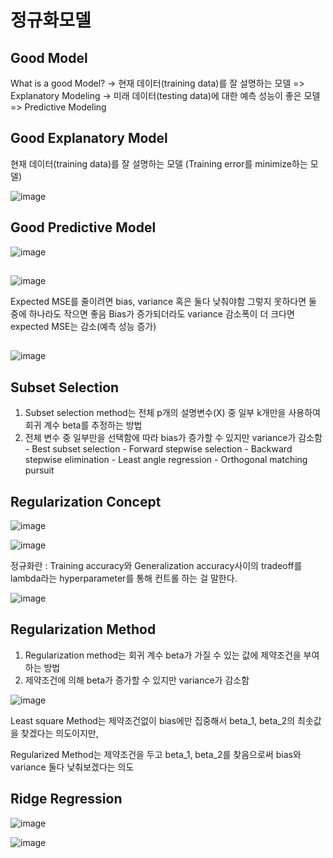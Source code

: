 # 정규화모델

## Good Model
What is a good Model?
-> 현재 데이터(training data)를 잘 설명하는 모델 => Explanatory Modeling
-> 미래 데이터(testing data)에 대한 예측 성능이 좋은 모델 => Predictive Modeling
    
## Good Explanatory Model
현재 데이터(training data)를 잘 설명하는 모델
(Training error를 minimize하는 모델)

![image](https://user-images.githubusercontent.com/79880336/111635769-32b36e00-883b-11eb-8f06-6f338a08cfae.png)

## Good Predictive Model

![image](https://user-images.githubusercontent.com/79880336/111635785-3646f500-883b-11eb-974a-b4b2d085770d.png)

##

![image](https://user-images.githubusercontent.com/79880336/111635799-39da7c00-883b-11eb-9ce6-5e5e594f98fa.png)

Expected MSE를 줄이려면 bias, variance 혹은 둘다 낮춰야함
그렇지 못하다면 둘 중에 하나라도 작으면 좋음
Bias가 증가되더라도 variance 감소폭이 더 크다면 expected MSE는 감소(예측 성능 증가)


##
![image](https://user-images.githubusercontent.com/79880336/111635901-524a9680-883b-11eb-8884-5f3a8ab9c969.png)

## Subset Selection
1) Subset selection method는 전체 p개의 설명변수(X) 중 일부 k개만을 사용하여 회귀 계수 beta를 추정하는 방법
2) 전체 변수 중 일부만을 선택함에 따라 bias가 증가할 수 있지만 variance가 감소함
        - Best subset selection
        - Forward stepwise selection
        - Backward stepwise elimination
        - Least angle regression
        - Orthogonal matching pursuit

## Regularization Concept

![image](https://user-images.githubusercontent.com/79880336/111635946-5d9dc200-883b-11eb-8c9d-eace15d1337d.png)

![image](https://user-images.githubusercontent.com/79880336/111635965-61c9df80-883b-11eb-9010-1eacc721e3c2.png)

정규화란 
: Training accuracy와 Generalization accuracy사이의 tradeoff를 lambda라는 hyperparameter를 통해 컨트롤 하는 걸 말한다.

![image](https://user-images.githubusercontent.com/79880336/111635991-69898400-883b-11eb-84b6-df84bc81e862.png)

## Regularization Method
1) Regularization method는 회귀 계수 beta가 가질 수 있는 값에 제약조건을 부여하는 방법
2) 제약조건에 의해 beta가 증가할 수 있지만 variance가 감소함

![image](https://user-images.githubusercontent.com/79880336/111636018-6ee6ce80-883b-11eb-9a04-8bc09ed6acfa.png)

Least square Method는 제약조건없이 bias에만 집중해서 beta_1, beta_2의 최솟값을 찾겠다는 의도이지만,

Regularized Method는 제약조건을 두고 beta_1, beta_2를 찾음으로써 bias와 variance 둘다 낮춰보겠다는 의도

## Ridge Regression

![image](https://user-images.githubusercontent.com/79880336/111636038-74dcaf80-883b-11eb-8d79-c813d9901ea3.png)

![image](https://user-images.githubusercontent.com/79880336/111636052-77d7a000-883b-11eb-9c2c-86fae664f949.png)
